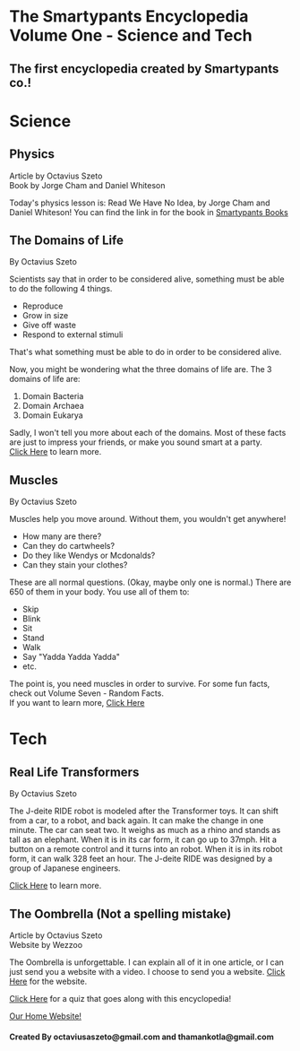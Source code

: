# The Smartypants Encyclopedia Volume One - Science and Tech
## The first encyclopedia created by Smartypants co.!

<html>
    <head>
        <meta charset="utf-8">
        <title>The Smartypants Encyclopedia Volume One - Science and Tech</title>
    </head>
    <body>
        <h1>Science</h1>
        <h2>Physics</h2>
        <p>Article by Octavius Szeto<br>Book by Jorge Cham and Daniel Whiteson</p>
        <p>Today's physics lesson is: Read We Have No Idea, by Jorge Cham and Daniel Whiteson! You can find the link in for the book in <a href="https://octaviustheking.github.io/Smartypants-Books/">Smartypants Books</a></p>
        <h2>The Domains of Life</h2>
        <p>By Octavius Szeto</p>
        <p>Scientists say that in order to be considered alive, something must be able to do the following 4 things.</p>
        <ul>
            <li>Reproduce</li>
            <li>Grow in size</li>
            <li>Give off waste</li>
            <li>Respond to external stimuli</li>
        </ul>
        <p>That's what something must be able to do in order to be considered alive.</p>
        <p>Now, you might be wondering what the three domains of life are. The 3 domains of life are: </p>
        <ol>
            <li>Domain Bacteria</li>
            <li>Domain Archaea</li>
            <li>Domain Eukarya</li>
        </ol>
        <p>Sadly, I won't tell you more about each of the domains. Most of these facts are just to impress your friends, or make you sound smart at a party. <br>
        <a href="https://en.wikipedia.org/wiki/Domain_(biology)">Click Here</a> to learn more.</p>
        <h2>Muscles</h2>
        <p>By Octavius Szeto</p>
        <p>Muscles help you move around. Without them, you wouldn't get anywhere!                                                                                                         <ul>
            <li>How many are there?</li>
            <li>Can they do cartwheels?</li>
            <li>Do they like Wendys or Mcdonalds?</li>
            <li>Can they stain your clothes?</li>
        </ul>These are all normal questions. (Okay, maybe only one is normal.) There are 650 of them in your body. You use all of them to:</p>
        <ul>
            <li>Skip</li>
            <li>Blink</li>
            <li>Sit</li>
            <li>Stand</li>
            <li>Walk</li>
            <li>Say "Yadda Yadda Yadda"</li>
            <li>etc.</li>
        </ul>
        <p>The point is, you need muscles in order to survive. For some fun facts, check out Volume Seven - Random Facts. <br>If you want to learn more, <a href="https://en.wikipedia.org/wiki/Muscle">Click Here</a></p>
    <h1>Tech</h1>
    <h2>Real Life Transformers</h2>
    <p>By Octavius Szeto</p>
    <p>The J-deite RIDE robot is modeled after the Transformer toys. It can shift from a car, to a robot, and back again. It can make the change in one minute. The car can seat two. It weighs as much as a rhino and stands as tall as an elephant. When it is in its car form, it can go up to 37mph. Hit a button on a remote control and it turns into an robot. When it is in its robot form, it can walk 328 feet an hour. The J-deite RIDE was designed by a group of Japanese engineers.</p>
    <p><a href="https://www.sciencealert.com/japanese-scientists-have-actually-made-a-working-real-life-transformers-car-j-deite-ride">Click Here</a> to learn more.</p>
    <h2>The Oombrella (Not a spelling mistake)</h2>
    <p>Article by Octavius Szeto<br>Website by Wezzoo</p>
    <p>The Oombrella is unforgettable. I can explain all of it in one article, or I can just send you a website with a video. I choose to send you a website. <a href="https://www.kickstarter.com/projects/wezzoo/oombrella-unforgettable-umbrella">Click Here</a> for the website.</p>
    <p><a href="https://forms.gle/99KjVR6eP4YMZfE78">Click Here</a> for a quiz that goes along with this encyclopedia!</p>
        <a href="https://octaviustheking.github.io/The-Smartypants-co.-Home-Website/">Our Home Website!</a> 
        <h4>Created By octaviusaszeto@gmail.com and thamankotla@gmail.com</h4>
